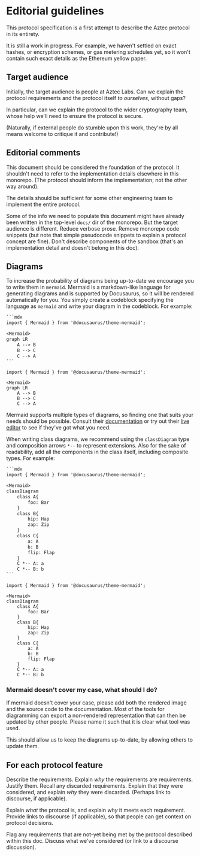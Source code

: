 # Editorial guidelines

This protocol specification is a first attempt to describe the Aztec protocol in its entirety.

It is still a work in progress. For example, we haven't settled on exact hashes, or encryption schemes, or gas metering schedules yet, so it won't contain such exact details as the Ethereum yellow paper.

## Target audience

Initially, the target audience is people at Aztec Labs. Can we explain the protocol requirements and the protocol itself _to ourselves_, without gaps?

In particular, can we explain the protocol to the wider cryptography team, whose help we'll need to ensure the protocol is secure.

(Naturally, if external people do stumble upon this work, they're by all means welcome to critique it and contribute!)

## Editorial comments

This document should be considered the foundation of the protocol. It shouldn't need to refer to the implementation details elsewhere in this monorepo. (The protocol should inform the implementation; not the other way around).

The details should be sufficient for some other engineering team to implement the entire protocol.

Some of the info we need to populate this document might have already been written in the top-level `docs/` dir of the monorepo. But the target audience is different. Reduce verbose prose. Remove monorepo code snippets (but note that simple pseudocode snippets to explain a protocol concept are fine). Don't describe components of the sandbox (that's an implementation detail and doesn't belong in this doc).

## Diagrams

To increase the probability of diagrams being up-to-date we encourage you to write them in `mermaid`. Mermaid is a markdown-like language for generating diagrams and is supported by Docusaurus, so it will be rendered automatically for you.
You simply create a codeblock specifying the language as `mermaid` and write your diagram in the codeblock. For example:

````txt
```mdx
import { Mermaid } from '@docusaurus/theme-mermaid';

<Mermaid>
graph LR
    A --> B
    B --> C
    C --> A
```
````

```mdx
import { Mermaid } from '@docusaurus/theme-mermaid';

<Mermaid>
graph LR
    A --> B
    B --> C
    C --> A
```

Mermaid supports multiple types of diagrams, so finding one that suits your needs should be possible. Consult their [documentation](https://mermaid.js.org/intro/getting-started.html) or try out their [live editor](https://mermaid.live/) to see if they've got what you need.

When writing class diagrams, we recommend using the `classDiagram` type and composition arrows `*--` to represent extensions. Also for the sake of readability, add all the components in the class itself, including composite types. For example:

````txt
```mdx
import { Mermaid } from '@docusaurus/theme-mermaid';

<Mermaid>
classDiagram
    class A{
        foo: Bar
    }
    class B{
        hip: Hap
        zap: Zip
    }
    class C{
        a: A
        b: B
        flip: Flap
    }
    C *-- A: a
    C *-- B: b
```
````

```mdx
import { Mermaid } from '@docusaurus/theme-mermaid';

<Mermaid>
classDiagram
    class A{
        foo: Bar
    }
    class B{
        hip: Hap
        zap: Zip
    }
    class C{
        a: A
        b: B
        flip: Flap
    }
    C *-- A: a
    C *-- B: b
```

### Mermaid doesn't cover my case, what should I do?

If mermaid doesn't cover your case, please add both the rendered image and the source code to the documentation. Most of the tools for diagramming can export a non-rendered representation that can then be updated by other people. Please name it such that it is clear what tool was used.

This should allow us to keep the diagrams up-to-date, by allowing others to update them.

## For each protocol feature

Describe the requirements.
Explain _why_ the requirements are requirements. Justify them.
Recall any discarded requirements. Explain that they were considered, and explain _why_ they were discarded. (Perhaps link to discourse, if applicable).

Explain _what_ the protocol is, and explain _why_ it meets each requirement.
Provide links to discourse (if applicable), so that people can get context on protocol decisions.

Flag any requirements that are not-yet being met by the protocol described within this doc.
Discuss what we've considered (or link to a discourse discussion).
